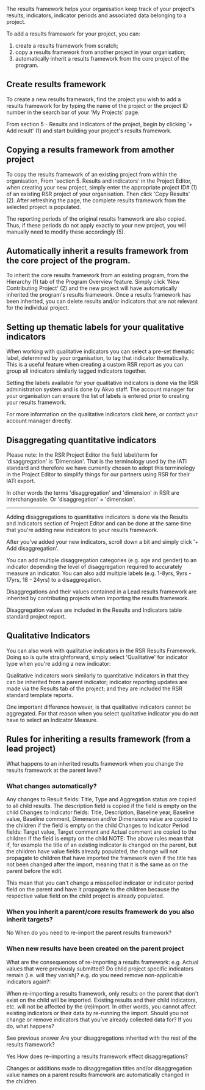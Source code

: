The results framework helps your organisation keep track of your project's results, indicators, indicator periods and associated data belonging to a project. 

To add a results framework for your project, you can: 
1) create a results framework from scratch;
2) copy a results framework from another project in your organisation;
3) automatically inherit a results framework from the core project of the program.
   
## Create results framework
To create a new results framework, find the project you wish to add a results framework for by typing the name of the project or the project ID number in the search bar of your 'My Projects' page.

From section 5 - Results and Indicators of the project, begin by clicking '+ Add result' (1) and start building your project's results framework.

## Copying a results framework from amother project
To copy the results framework of an existing project from within the organisation, From 'section 5. Results and indicators' in the Project Editor, when creating your new project, simply enter the appropriate project ID# (1) of an existing RSR project of your organisation. Then click 'Copy Results' (2). After refreshing the page, the complete results framework from the selected project is populated. 

The reporting periods of the original results framework are also copied. Thus, if these periods do not apply exactly to your new project, you will manually need to modify these accordingly (5).


## Automatically inherit a results framework from the core project of the program.
To inherit the core results framework from an existing program, from the Hierarchy (1) tab of the Program Overview feature. 
Simply click 'New Contributing Project' (2) and the new project will have automatically inherited the program's results framework. Once a results framework has been inherited, you can delete results and/or indicators that are not relevant for the individual project. 


## Setting up thematic labels for your qualitative indicators
When working with qualitative indicators you can select a pre-set thematic label, determined by your organisation, to tag that indicator thematically. This is a useful feature when creating a custom RSR report as you can group all indicators similarly tagged indicators together.

Setting the labels available for your qualitative indicators is done via the RSR administration system and is done by Akvo staff. The account manager for your organisation can ensure the list of labels is entered prior to creating your results framework. 

For more information on the qualitative indicators click here, or contact your account manager directly. 

## Disaggregating quantitative indicators
Please note: In the RSR Project Editor the field label/term for 'disaggregation' is 'Dimension'. That is the terminology used by the IATI standard and therefore we have currently chosen to adopt this terminology in the Project Editor to simplify things for our partners using RSR for their IATI export. 

In other words the terms 'disaggregation' and 'dimension' in RSR are interchangeable. Or 'disaggregation' = 'dimension'. 

_________________________________________________________________________________

Adding disaggregations to quantitative indicators is done via the Results and Indicators section of Project Editor and can be done at the same time that you're adding new indicators to your results framework. 

After you've added your new indicators, scroll down a bit and simply click '+ Add disaggregation'. 

You can add multiple disaggregation categories (e.g. age and gender) to an indicator depending the level of disaggregation required to accurately measure an indicator. You can also add multiple labels (e.g. 1-8yrs, 9yrs - 17yrs, 18 - 24yrs) to a disaggregation. 











Disaggregations and their values contained in a Lead results framework are inherited by contributing projects when importing the results framework.

Disaggregation values are included in the Results and Indicators table standard project report. 

## Qualitative Indicators
You can also work with qualitative indicators in the RSR Results Framework. Doing so is quite straightforward, simply select 'Qualitative' for indicator type when you're adding a new indicator:




 

Qualitative indicators work similarly to quantitative indicators in that they can be inherited from a parent indicator; indicator reporting updates are made via the Results tab of the project; and they are included the RSR standard template reports. 

One important difference however, is that qualitative indicators cannot be aggregated. For that reason when you select qualitative indicator you do not have to select an Indicator Measure. 

## Rules for inheriting a results framework (from a lead project)
What happens to an inherited results framework when you change the results framework at the parent level?

### What changes automatically?

Any changes to Result fields: Title, Type and Aggregation status are copied to all child results. The description field is copied if the field is empty on the child
Changes to Indicator fields: Title, Description, Baseline year, Baseline value, Baseline comment, Dimension and/or Dimensions value are copied to the children if the field is empty on the child
Changes to Indicator Period fields: Target value, Target comment and Actual comment are copied to the children if the field is empty on the child
NOTE: The above rules mean that if, for example the title of an existing indicator is changed on the parent, but the children have value fields already populated, the change will not propagate to children that have imported the framework even if the title has not been changed after the import, meaning that it is the same as on the parent before the edit. 

This mean that you can't change a misspelled indicator or indicator period field on the parent and have it propagate to the children because the respective value field on the child project is already populated. 

### When you inherit a parent/core results framework do you also inherit targets?

No
When do you need to re-import the parent results framework?

### When new results have been created on the parent project
What are the consequences of re-importing a results framework: e.g. Actual values that were previously submitted? Do child project specific indicators remain (i.e. will they vanish)? e.g. do you need remove non-applicable indicators again?:

When re-importing a results framework, only results on the parent that don't exist on the child will be imported. Existing results and their child indicators, etc. will not be affected by the (re)import. In other words, you cannot affect existing indicators or their data by re-running the import.
Should you not change or remove indicators that you’ve already collected data for? If you do, what happens?

See previous answer
Are your disaggregations inherited with the rest of the results framework?

Yes
How does re-importing a results framework effect disaggregations?

Changes or additions made to disaggregation titles and/or disaggregation value names on a parent results framework are automatically changed in the children.
